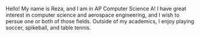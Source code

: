 Hello! My name is Reza, and I am in AP Computer Science A! I have great interest in computer science and aerospace engineering, and I wish to persue one or both
of those fields. Outside of my academics, I enjoy playing soccer, spikeball, and table tennis.
